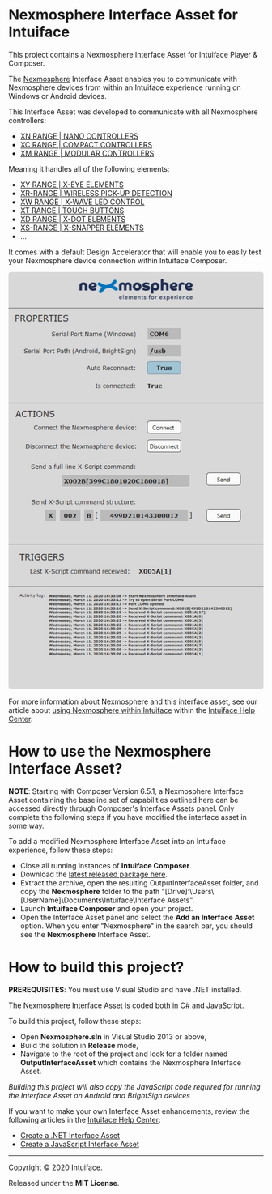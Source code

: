 # Nexmosphere Interface Asset for Intuiface

This project contains a Nexmosphere Interface Asset for Intuiface Player & Composer.

The [Nexmosphere](https://nexmosphere.com) Interface Asset enables you to communicate with Nexmosphere devices from within an Intuiface experience running on Windows or Android devices.

This Interface Asset was developed to communicate with all Nexmosphere controllers:
* [XN RANGE | NANO CONTROLLERS](https://nexmosphere.com/product-category/xn-nano/)
* [XC RANGE | COMPACT CONTROLLERS](https://nexmosphere.com/product-category/xc-compact-controllers/)
* [XM RANGE | MODULAR CONTROLLERS](https://nexmosphere.com/product-category/xm-range/)

Meaning it handles all of the following elements:
* [XY RANGE | X-EYE ELEMENTS](https://nexmosphere.com/product-category/xy-range/)
* [XR-RANGE | WIRELESS PICK-UP DETECTION](https://nexmosphere.com/product-category/xr-range/)
* [XW RANGE | X-WAVE LED CONTROL](https://nexmosphere.com/product-category/xw-range/)
* [XT RANGE | TOUCH BUTTONS](https://nexmosphere.com/product-category/xt-range/)
* [XD RANGE | X-DOT ELEMENTS](https://nexmosphere.com/product-category/xd-range/)
* [XS-RANGE | X-SNAPPER ELEMENTS](https://nexmosphere.com/product-category/xs-range/)
* ...

It comes with a default Design Accelerator that will enable you to easily test your Nexmosphere device connection within Intuiface Composer.

![Nexmosphere Default Design Accelerator](Screenshots/Nexmosphere-DA.jpg "width:350px")

For more information about Nexmosphere and this interface asset, see our article about [using Nexmosphere within Intuiface](https://support.intuiface.com/hc/en-us/articles/360009681439) within the [Intuiface Help Center](https://support.intuiface.com/hc/en-us).

# How to use the Nexmosphere Interface Asset?

**NOTE**: Starting with Composer Version 6.5.1, a Nexmosphere Interface Asset containing the baseline set of capabilities outlined here can be accessed directly through Composer's Interface Assets panel. Only complete the following steps if you have modified the interface asset in some way.

To add a modified Nexmosphere Interface Asset into an Intuiface experience, follow these steps:

* Close all running instances of **Intuiface Composer**.
* Download the [latest released package here](https://github.com/intuiface/NexmosphereIA/releases).
* Extract the archive, open the resulting OutputInterfaceAsset folder, and copy the **Nexmosphere** folder to the path "[Drive]:\Users\\[UserName]\Documents\Intuiface\Interface Assets".
* Launch **Intuiface Composer** and open your project.
* Open the Interface Asset panel and select the **Add an Interface Asset** option. When you enter "Nexmosphere" in the search bar, you should see the **Nexmosphere** Interface Asset.

# How to build this project?

**PREREQUISITES**: You must use Visual Studio and have .NET installed.

The Nexmosphere Interface Asset is coded both in C# and JavaScript.

To build this project, follow these steps:
* Open **Nexmosphere.sln** in Visual Studio 2013 or above,
* Build the solution in **Release** mode,
* Navigate to the root of the project and look for a folder named **OutputInterfaceAsset** which contains the Nexmosphere Interface Asset.

_Building this project will also copy the JavaScript code required for running the Interface Asset on Android and BrightSign devices_

If you want to make your own Interface Asset enhancements, review the following articles in the [Intuiface Help Center](https://support.intuiface.com/hc/en-us):

* [Create a .NET Interface Asset](https://support.intuiface.com/hc/en-us/articles/360007179792-Create-a-NET-Interface-Asset)
* [Create a JavaScript Interface Asset](https://support.intuiface.com/hc/en-us/articles/360007179772-Create-a-JavaScript-Interface-Asset)

-----

Copyright &copy; 2020 Intuiface.

Released under the **MIT License**.

